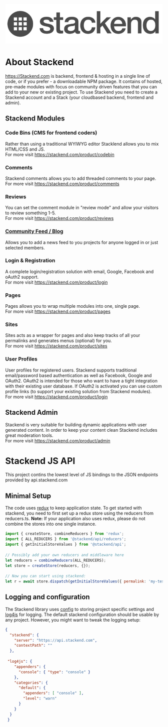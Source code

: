 ![Stackend Logo](https://github.com/josh-sthlm/stackend-js-api/blob/master/stackend_logo_dark.png)

# About Stackend
https://Stackend.com is backend, frontend & hosting in a single line of code, or if you prefer - a downloadable NPM package.
It contains of hosted, pre-made modules with focus on community driven features that you can add to your new or existing project.
To use Stackend you need to create a Stackend account and a Stack (your cloudbased backend, frontend and admin). 

## Stackend Modules

### Code Bins (CMS for frontend coders)
Rather than using a traditional WYIWYG editor Stacklend allows you to mix HTML/CSS and JS.<br>
For more visit https://stackend.com/product/codebin

### Comments
Stackend comments allows you to add threaded comments to your page.<br>
For more visit https://stackend.com/product/comments

### Reviews
You can set the comment module in "review mode" and allow your visitors to review something 1-5.<br>
For more visit https://stackend.com/product/reviews

### [Community Feed / Blog](https://stackend.com/product/feed)
Allows you to add a news feed to you projects for anyone logged in or just selected members.<br>

### Login & Registration
A complete login/registration solution with email, Google, Facebook and oAuth2 support.<br>
For more visit https://stackend.com/product/login

### Pages
Pages allows you to wrap multiple modules into one, single page.<br>
For more visit https://stackend.com/product/pages

### Sites
Sites acts as a wrapper for pages and also keep tracks of all your permalinks and generates menus (optional) for you.<br>
For more visit https://stackend.com/product/sites

### User Profiles
User profiles for registered users. Stackend supports traditional email/password based authentication as well as Facebook, Google and OAuth2. 
OAuth2 is intended for those who want to have a tight integration with their existing user database. If OAuth2 is activated you can use custom profile links (to support your existing solution from Stackend modules).<br>
For more visit https://stackend.com/product/login

## Stackend Admin
Stackend is very suitable for building dynamic applications with user generated content. In order to keep your content clean Stackend includes great moderation tools.<br>
For more visit https://stackend.com/product/admin


# Stackend JS API

This project contins the lowest level of JS bindings to the JSON endpoints provided by api.stackend.com

## Minimal Setup

The code uses [redux](https://www.npmjs.com/package/redux) to keep application state. To get started with stackend, you need to first set up a redux store using the reducers from reducers.ts. **Note:** If your application also uses redux, please do not combine the stores into one single instance.

```javascript
import { createStore, combineReducers } from 'redux';
import { ALL_REDUCERS } from '@stackend/api/reducers';
import { getInitialStoreValues } from '@stackend/api';
    
// Possibly add your own reducers and middleware here
let reducers = combineReducers(ALL_REDUCERS);    
let store = createStore(reducers, {});
    
// Now you can start using stackend:
let r = await store.dispatch(getInitialStoreValues({ permalink: 'my-test-community' }));              
```


## Logging and configuration


The Stackend library uses [config](https://www.npmjs.com/package/config) to storing project specific settings 
and [log4js](https://www.npmjs.com/package/log4js) for logging.
The default stackend configuration should be usable by any project. However, you might want to tweak the logging setup:

```json
{
  "stackend": {
    "server": "https://api.stackend.com",
    "contextPath": ""
  },
  
 "log4js": {
    "appenders": {
      "console": { "type": "console" }
    },
    "categories": {
      "default": {
        "appenders": [ "console" ],
        "level": "warn"
      }
    }
  }
 } 
```



